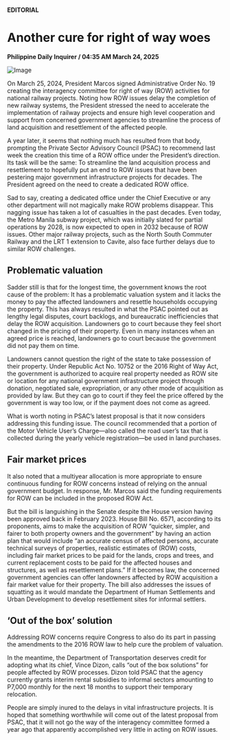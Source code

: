 **EDITORIAL**

# Another cure for right of way woes

****Philippine Daily Inquirer / 04:35 AM March 24, 2025****

![Image](https://raw.githubusercontent.com/github-jl14/scrapy_api/refs/heads/main/images/editorial03242025.png)

On March 25, 2024, President Marcos signed Administrative Order No. 19 creating the interagency committee for right of way (ROW) activities for national railway projects. Noting how ROW issues delay the completion of new railway systems, the President stressed the need to accelerate the implementation of railway projects and ensure high level cooperation and support from concerned government agencies to streamline the process of land acquisition and resettlement of the affected people.

A year later, it seems that nothing much has resulted from that body, prompting the Private Sector Advisory Council (PSAC) to recommend last week the creation this time of a ROW office under the President’s direction. Its task will be the same: To streamline the land acquisition process and resettlement to hopefully put an end to ROW issues that have been pestering major government infrastructure projects for decades. The President agreed on the need to create a dedicated ROW office.

Sad to say, creating a dedicated office under the Chief Executive or any other department will not magically make ROW problems disappear. This nagging issue has taken a lot of casualties in the past decades. Even today, the Metro Manila subway project, which was initially slated for partial operations by 2028, is now expected to open in 2032 because of ROW issues. Other major railway projects, such as the North South Commuter Railway and the LRT 1 extension to Cavite, also face further delays due to similar ROW challenges.

## Problematic valuation

Sadder still is that for the longest time, the government knows the root cause of the problem: It has a problematic valuation system and it lacks the money to pay the affected landowners and resettle households occupying the property. This has always resulted in what the PSAC pointed out as lengthy legal disputes, court backlogs, and bureaucratic inefficiencies that delay the ROW acquisition. Landowners go to court because they feel short changed in the pricing of their property. Even in many instances when an agreed price is reached, landowners go to court because the government did not pay them on time.

Landowners cannot question the right of the state to take possession of their property. Under Republic Act No. 10752 or the 2016 Right of Way Act, the government is authorized to acquire real property needed as ROW site or location for any national government infrastructure project through donation, negotiated sale, expropriation, or any other mode of acquisition as provided by law. But they can go to court if they feel the price offered by the government is way too low, or if the payment does not come as agreed.

What is worth noting in PSAC’s latest proposal is that it now considers addressing this funding issue. The council recommended that a portion of the Motor Vehicle User’s Charge—also called the road user’s tax that is collected during the yearly vehicle registration—be used in land purchases.

## Fair market prices

It also noted that a multiyear allocation is more appropriate to ensure continuous funding for ROW concerns instead of relying on the annual government budget. In response, Mr. Marcos said the funding requirements for ROW can be included in the proposed ROW Act.

But the bill is languishing in the Senate despite the House version having been approved back in February 2023. House Bill No. 6571, according to its proponents, aims to make the acquisition of ROW “quicker, simpler, and fairer to both property owners and the government” by having an action plan that would include “an accurate census of affected persons, accurate technical surveys of properties, realistic estimates of (ROW) costs, including fair market prices to be paid for the lands, crops and trees, and current replacement costs to be paid for the affected houses and structures, as well as resettlement plans.” If it becomes law, the concerned government agencies can offer landowners affected by ROW acquisition a fair market value for their property. The bill also addresses the issues of squatting as it would mandate the Department of Human Settlements and Urban Development to develop resettlement sites for informal settlers.

## ‘Out of the box’ solution

Addressing ROW concerns require Congress to also do its part in passing the amendments to the 2016 ROW law to help cure the problem of valuation.

In the meantime, the Department of Transportation deserves credit for adopting what its chief, Vince Dizon, calls “out of the box solutions” for people affected by ROW processes. Dizon told PSAC that the agency currently grants interim rental subsidies to informal sectors amounting to P7,000 monthly for the next 18 months to support their temporary relocation.

People are simply inured to the delays in vital infrastructure projects. It is hoped that something worthwhile will come out of the latest proposal from PSAC, that it will not go the way of the interagency committee formed a year ago that apparently accomplished very little in acting on ROW issues.